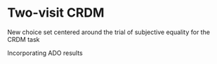 # Two-visit CRDM

New choice set centered around the trial of subjective equality for the CRDM task

Incorporating ADO results



